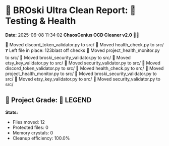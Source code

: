 # 🧹 BROski Ultra Clean Report: 🧪 Testing & Health
**Date:** 2025-06-08 11:34:02
**ChaosGenius OCD Cleaner v2.0** 🧠💜

📁 Moved discord_token_validator.py to src/
📁 Moved health_check.py to src/
❓ Left file in place: 123blast off checks
📁 Moved project_health_monitor.py to src/
📁 Moved broski_security_validator.py to src/
📁 Moved etsy_key_validator.py to src/
📁 Moved security_validator.py to src/
📁 Moved discord_token_validator.py to src/
📁 Moved health_check.py to src/
📁 Moved project_health_monitor.py to src/
📁 Moved broski_security_validator.py to src/
📁 Moved etsy_key_validator.py to src/
📁 Moved security_validator.py to src/

## 🧠 Project Grade: 💯 LEGEND
**Stats:**
- Files moved: 12
- Protected files: 0
- Memory crystals: 0
- Cleanup efficiency: 100.0%